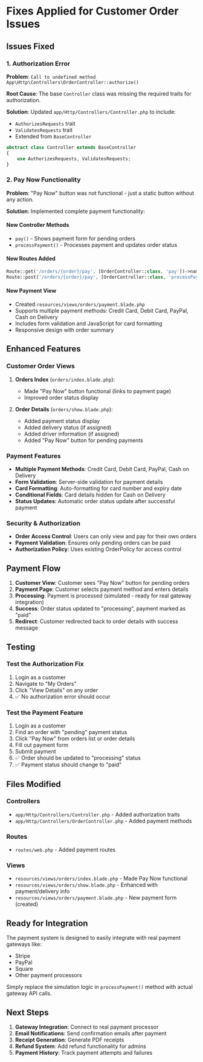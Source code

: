# Fixes Applied for Customer Order Issues

## Issues Fixed

### 1. Authorization Error

**Problem**: `Call to undefined method App\Http\Controllers\OrderController::authorize()`

**Root Cause**: The base `Controller` class was missing the required traits for authorization.

**Solution**: Updated `app/Http/Controllers/Controller.php` to include:

-   `AuthorizesRequests` trait
-   `ValidatesRequests` trait
-   Extended from `BaseController`

```php
abstract class Controller extends BaseController
{
    use AuthorizesRequests, ValidatesRequests;
}
```

### 2. Pay Now Functionality

**Problem**: "Pay Now" button was not functional - just a static button without any action.

**Solution**: Implemented complete payment functionality:

#### New Controller Methods

-   `pay()` - Shows payment form for pending orders
-   `processPayment()` - Processes payment and updates order status

#### New Routes Added

```php
Route::get('/orders/{order}/pay', [OrderController::class, 'pay'])->name('orders.pay');
Route::post('/orders/{order}/pay', [OrderController::class, 'processPayment'])->name('orders.processPayment');
```

#### New Payment View

-   Created `resources/views/orders/payment.blade.php`
-   Supports multiple payment methods: Credit Card, Debit Card, PayPal, Cash on Delivery
-   Includes form validation and JavaScript for card formatting
-   Responsive design with order summary

## Enhanced Features

### Customer Order Views

1. **Orders Index** (`orders/index.blade.php`):

    - Made "Pay Now" button functional (links to payment page)
    - Improved order status display

2. **Order Details** (`orders/show.blade.php`):
    - Added payment status display
    - Added delivery status (if assigned)
    - Added driver information (if assigned)
    - Added "Pay Now" button for pending payments

### Payment Features

-   **Multiple Payment Methods**: Credit Card, Debit Card, PayPal, Cash on Delivery
-   **Form Validation**: Server-side validation for payment details
-   **Card Formatting**: Auto-formatting for card number and expiry date
-   **Conditional Fields**: Card details hidden for Cash on Delivery
-   **Status Updates**: Automatic order status update after successful payment

### Security & Authorization

-   **Order Access Control**: Users can only view and pay for their own orders
-   **Payment Validation**: Ensures only pending orders can be paid
-   **Authorization Policy**: Uses existing OrderPolicy for access control

## Payment Flow

1. **Customer View**: Customer sees "Pay Now" button for pending orders
2. **Payment Page**: Customer selects payment method and enters details
3. **Processing**: Payment is processed (simulated - ready for real gateway integration)
4. **Success**: Order status updated to "processing", payment marked as "paid"
5. **Redirect**: Customer redirected back to order details with success message

## Testing

### Test the Authorization Fix

1. Login as a customer
2. Navigate to "My Orders"
3. Click "View Details" on any order
4. ✅ No authorization error should occur

### Test the Payment Feature

1. Login as a customer
2. Find an order with "pending" payment status
3. Click "Pay Now" from orders list or order details
4. Fill out payment form
5. Submit payment
6. ✅ Order should be updated to "processing" status
7. ✅ Payment status should change to "paid"

## Files Modified

### Controllers

-   `app/Http/Controllers/Controller.php` - Added authorization traits
-   `app/Http/Controllers/OrderController.php` - Added payment methods

### Routes

-   `routes/web.php` - Added payment routes

### Views

-   `resources/views/orders/index.blade.php` - Made Pay Now functional
-   `resources/views/orders/show.blade.php` - Enhanced with payment/delivery info
-   `resources/views/orders/payment.blade.php` - New payment form (created)

## Ready for Integration

The payment system is designed to easily integrate with real payment gateways like:

-   Stripe
-   PayPal
-   Square
-   Other payment processors

Simply replace the simulation logic in `processPayment()` method with actual gateway API calls.

## Next Steps

1. **Gateway Integration**: Connect to real payment processor
2. **Email Notifications**: Send confirmation emails after payment
3. **Receipt Generation**: Generate PDF receipts
4. **Refund System**: Add refund functionality for admins
5. **Payment History**: Track payment attempts and failures
